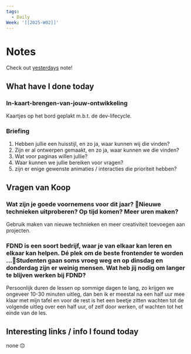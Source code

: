 ```yaml
---
tags:
  - Daily
Week: '[[2025-W02]]'
---
```

# Notes
Check out [yesterdays](2025-01-05) note!
## What have I done today
### In-kaart-brengen-van-jouw-ontwikkeling
Kaartjes op het bord geplakt m.b.t. de dev-lifecycle. 
### Briefing
1. Hebben jullie een huisstijl, en zo ja, waar kunnen wij die vinden?
2. Zijn er al ontwerpen gemaakt, en zo ja, waar kunnen we die vinden? 
3. Wat voor paginas willen jullie? 
4. Waar kunnen we jullie bereiken voor vragen? 
5. zijn er enige gewenste animaties / interacties die prioriteit hebben?
## Vragen van Koop
### Wat zijn je goede voornemens voor dit jaar? Nieuwe technieken uitproberen? Op tijd komen? Meer uren maken?
Gebruik maken van nieuwe technieken en meer creativiteit toevoegen aan projecten.
    
### FDND is een soort bedrijf, waar je van elkaar kan leren en elkaar kan helpen. Dé plek om de beste frontender te worden …Studenten gaan soms vroeg weg en op dinsdag en donderdag zijn er weinig mensen. Wat heb jij nodig om langer te blijven werken bij FDND?

Persoonlijk duren de lessen op sommige dagen te lang, zo krijgen we ongeveer 10-30 minuten uitleg, dan ben ik er meestal na een half uur mee klaar met mijn tafel en voor de rest is het een beetje zitten wachten tot de volgende uitleg over een half uur, of zelf door werken, of wachten tot het einde van de les.

## Interesting links / info I found today
none 😔